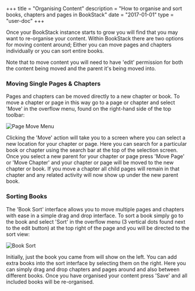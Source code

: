 +++
title = "Organising Content"
description = "How to organise and sort books, chapters and pages in BookStack"
date = "2017-01-01"
type = "user-doc"
+++

Once your BookStack instance starts to grow you will find that you may want to re-organise your content. Within BookStack there are two options for moving content around; Either you can move pages and chapters individually or you can sort entire books.

Note that to move content you will need to have 'edit' permission for both the content being moved and the parent it's being moved into.

### Moving Single Pages & Chapters

Pages and chapters can be moved directly to a new chapter or book. To move a chapter or page in this way go to a page or chapter and select 'Move' in the overflow menu, found on the right-hand side of the top toolbar:

![Page Move Menu](/images/docs/page-move-menu.png)

Clicking the 'Move' action will take you to a screen where you can select a new location for your chapter or page. Here you can search for a particular book or chapter using the search bar at the top of the selection screen. Once you select a new parent for your chapter or page press 'Move Page' or 'Move Chapter' and your chapter or page will be moved to the new chapter or book. If you move a chapter all child pages will remain in that chapter and any related activity will now show up under the new parent book.

### Sorting Books

The 'Book Sort' interface allows you to move multiple pages and chapters with ease in a simple drag and drop interface. To sort a book simply go to the book and select 'Sort' in the overflow menu (3 vertical dots found next to the edit button) at the top right of the page and you will be directed to the sort view:

![Book Sort](/images/docs/book-sort.png)

Initially, just the book you came from will show on the left. You can add extra books into the sort interface by selecting them on the right. Here you can simply drag and drop chapters and pages around and also between different books. Once you have organised your content press 'Save' and all included books will be re-organised.
